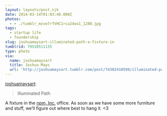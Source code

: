 ```yaml
---
layout: layouts/post.njk
date: 2014-03-14T01:03:48.000Z
photos:
  - - ./tumblr_mzve7rfVHC1rca24oo1_1280.jpg
tags:
  - startup life
  - foundership
slug: joshuamaysart-illuminated-path-a-fixture-in
tumblrid: 79510511135
type: photo
via:
  name: joshuamaysart
  title: Joshua Mays
  url: 'http://joshuamaysart.tumblr.com/post/74302410599/illuminated-path'
---
```

<p><a href="http://joshuamaysart.tumblr.com/post/74302410599/illuminated-path" class="tumblr_blog">joshuamaysart</a>:</p>

<blockquote><p>Illuminated Path</p></blockquote>

<p>A fixture in the <a href="http://www.npmjs.com/">npm, Inc.</a> office.  As soon as we have some more furniture and stuff, we&rsquo;ll figure out where best to hang it. &lt;3 </p>
